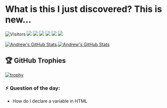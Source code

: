 # What is this I just discovered? This is new...

![Visitors](https://visitor-badge.laobi.icu/badge?page_id=andytubeeed)
![](https://img.shields.io/badge/Can%20I%20code%3F-Maybe-brightgreen)
![](https://img.shields.io/badge/Skill-Software%20Development-yellow)
![](https://img.shields.io/badge/Skill-React-blue)
![](https://img.shields.io/badge/Skill-Python-yellow)
![](https://img.shields.io/badge/Skill-JavaScript-yellow)
![](https://img.shields.io/badge/This-is%20fun-red)

<a href="https://github.com/andytubeee/andytubeee">
  <img align="center" src="https://github-readme-stats.vercel.app/api/top-langs/?username=andytubeee&hide=c%2B%2B,c,matlab,assembly&title_color=6aa6f8&text_color=8a919a&icon_color=6aa6f8&bg_color=22272e" alt="Andrew's GitHub Stats" />
</a>

<a href="https://github.com/andytubeee/andytubeee">
  <img align="center" src="https://github-readme-stats.vercel.app/api?username=andytubeee&show_icons=true&line_height=27&count_private=true&title_color=6aa6f8&text_color=8a919a&icon_color=6aa6f8&bg_color=22272e" alt="Andrew's GitHub Stats" />
</a>


## 🏆 GitHub Trophies

[![trophy](https://github-profile-trophy.vercel.app/?username=andytubeee&theme=nord&column=7)](https://github.com/ryo-ma/github-profile-trophy)

### ⚡ Question of the day: 
- How do I declare a variable in HTML

<!--
**andytubeee/andytubeee** is a ✨ _special_ ✨ repository because its `README.md` (this file) appears on your GitHub profile.

Here are some ideas to get you started:

- 🔭 I’m currently working on ...
- 🌱 I’m currently learning ...
- 👯 I’m looking to collaborate on ...
- 🤔 I’m looking for help with ...
- 💬 Ask me about ...
- 📫 How to reach me: ...
- 😄 Pronouns: ...
- ⚡ Fun fact: ...
-->
